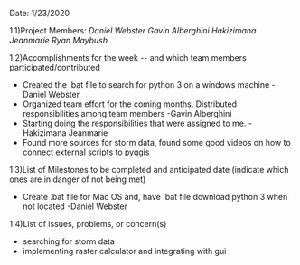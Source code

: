 Date: 1/23/2020

1.1)Project Members:
_Daniel Webster_
_Gavin Alberghini_
_Hakizimana Jeanmarie_
_Ryan Maybush_


1.2)Accomplishments for the week -- and which team members participated/contributed

- Created the .bat file to search for python 3 on a windows machine -Daniel Webster
- Organized team effort for the coming months. Distributed responsibilities among team members -Gavin Alberghini
- Starting doing the responsibilities that were assigned to me. -Hakizimana Jeanmarie
- Found more sources for storm data, found some good videos on how to connect external scripts to pyqgis

1.3)List of Milestones to be completed and anticipated date (indicate which ones are in danger of not being met)

- Create .bat file for Mac OS and, have .bat file download python 3 when not located -Daniel Webster


1.4)List of issues, problems, or concern(s)
- searching for storm data
- implementing raster calculator and integrating with gui
